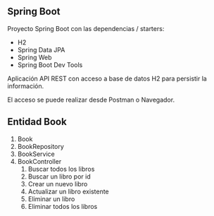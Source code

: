 ## Spring Boot

Proyecto Spring Boot con las dependencias / starters:
* H2
* Spring Data JPA
* Spring Web
* Spring Boot Dev Tools

Aplicación API REST con acceso a base de datos H2 para persistir la información.

El acceso se puede realizar desde Postman o Navegador.

## Entidad Book

1. Book
2. BookRepository
3. BookService
4. BookController
   1. Buscar todos los libros
   2. Buscar un libro por id
   3. Crear un nuevo libro
   4. Actualizar un libro existente
   5. Eliminar un libro
   6. Eliminar todos los libros